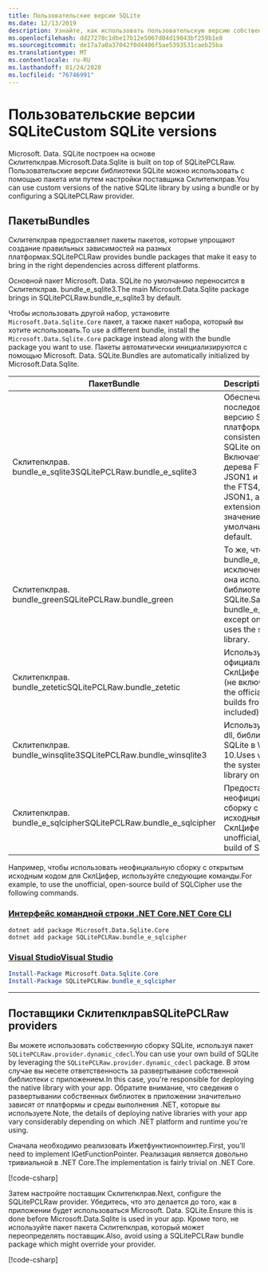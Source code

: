 ```yaml
---
title: Пользовательские версии SQLite
ms.date: 12/13/2019
description: Узнайте, как использовать пользовательскую версию собственной библиотеки SQLite.
ms.openlocfilehash: dd27278c1dbe17b12e5067d04d19043bf259b1e8
ms.sourcegitcommit: de17a7a0a37042f0d4406f5ae5393531caeb25ba
ms.translationtype: MT
ms.contentlocale: ru-RU
ms.lasthandoff: 01/24/2020
ms.locfileid: "76746991"
---
```

# <a name="custom-sqlite-versions"></a><span data-ttu-id="c4b58-103">Пользовательские версии SQLite</span><span class="sxs-lookup"><span data-stu-id="c4b58-103">Custom SQLite versions</span></span>

<span data-ttu-id="c4b58-104">Microsoft. Data. SQLite построен на основе Склитепклрав.</span><span class="sxs-lookup"><span data-stu-id="c4b58-104">Microsoft.Data.Sqlite is built on top of SQLitePCLRaw.</span></span> <span data-ttu-id="c4b58-105">Пользовательские версии библиотеки SQLite можно использовать с помощью пакета или путем настройки поставщика Склитепклрав.</span><span class="sxs-lookup"><span data-stu-id="c4b58-105">You can use custom versions of the native SQLite library by using a bundle or by configuring a SQLitePCLRaw provider.</span></span>

## <a name="bundles"></a><span data-ttu-id="c4b58-106">Пакеты</span><span class="sxs-lookup"><span data-stu-id="c4b58-106">Bundles</span></span>

<span data-ttu-id="c4b58-107">Склитепклрав предоставляет пакеты пакетов, которые упрощают создание правильных зависимостей на разных платформах.</span><span class="sxs-lookup"><span data-stu-id="c4b58-107">SQLitePCLRaw provides bundle packages that make it easy to bring in the right dependencies across different platforms.</span></span>

<span data-ttu-id="c4b58-108">Основной пакет Microsoft. Data. SQLite по умолчанию переносится в Склитепклрав. bundle_e_sqlite3.</span><span class="sxs-lookup"><span data-stu-id="c4b58-108">The main Microsoft.Data.Sqlite package brings in SQLitePCLRaw.bundle_e_sqlite3 by default.</span></span>

<span data-ttu-id="c4b58-109">Чтобы использовать другой набор, установите `Microsoft.Data.Sqlite.Core` пакет, а также пакет набора, который вы хотите использовать.</span><span class="sxs-lookup"><span data-stu-id="c4b58-109">To use a different bundle, install the `Microsoft.Data.Sqlite.Core` package instead along with the bundle package you want to use.</span></span> <span data-ttu-id="c4b58-110">Пакеты автоматически инициализируются с помощью Microsoft. Data. SQLite.</span><span class="sxs-lookup"><span data-stu-id="c4b58-110">Bundles are automatically initialized by Microsoft.Data.Sqlite.</span></span>

| <span data-ttu-id="c4b58-111">Пакет</span><span class="sxs-lookup"><span data-stu-id="c4b58-111">Bundle</span></span> | <span data-ttu-id="c4b58-112">Description</span><span class="sxs-lookup"><span data-stu-id="c4b58-112">Description</span></span> |
| --- | --- |
| <span data-ttu-id="c4b58-113">Склитепклрав. bundle_e_sqlite3</span><span class="sxs-lookup"><span data-stu-id="c4b58-113">SQLitePCLRaw.bundle_e_sqlite3</span></span> | <span data-ttu-id="c4b58-114">Обеспечивает последовательную версию SQLite на всех платформах.</span><span class="sxs-lookup"><span data-stu-id="c4b58-114">Provides a consistent version of SQLite on all platforms.</span></span> <span data-ttu-id="c4b58-115">Включает расширения дерева FTS4, FTS5, JSON1 и R \*.</span><span class="sxs-lookup"><span data-stu-id="c4b58-115">Includes the FTS4, FTS5, JSON1, and R\*Tree extensions.</span></span> <span data-ttu-id="c4b58-116">Это значение по умолчанию.</span><span class="sxs-lookup"><span data-stu-id="c4b58-116">This is the default.</span></span> |
| <span data-ttu-id="c4b58-117">Склитепклрав. bundle_green</span><span class="sxs-lookup"><span data-stu-id="c4b58-117">SQLitePCLRaw.bundle_green</span></span> | <span data-ttu-id="c4b58-118">То же, что и bundle_e_sqlite3, за исключением iOS, где она использует библиотеку System SQLite.</span><span class="sxs-lookup"><span data-stu-id="c4b58-118">Same as bundle_e_sqlite3, except on iOS where it uses the system SQLite library.</span></span> |
| <span data-ttu-id="c4b58-119">Склитепклрав. bundle_zetetic</span><span class="sxs-lookup"><span data-stu-id="c4b58-119">SQLitePCLRaw.bundle_zetetic</span></span> | <span data-ttu-id="c4b58-120">Использует официальные сборки СклЦифер из Зететик (не включена).</span><span class="sxs-lookup"><span data-stu-id="c4b58-120">Uses the official SQLCipher builds from Zetetic (not included).</span></span> |
| <span data-ttu-id="c4b58-121">Склитепклрав. bundle_winsqlite3</span><span class="sxs-lookup"><span data-stu-id="c4b58-121">SQLitePCLRaw.bundle_winsqlite3</span></span> | <span data-ttu-id="c4b58-122">Использует winsqlite3. dll, библиотеку System SQLite в Windows 10.</span><span class="sxs-lookup"><span data-stu-id="c4b58-122">Uses winsqlite3.dll, the system SQLite library on Windows 10.</span></span> |
| <span data-ttu-id="c4b58-123">Склитепклрав. bundle_e_sqlcipher</span><span class="sxs-lookup"><span data-stu-id="c4b58-123">SQLitePCLRaw.bundle_e_sqlcipher</span></span> | <span data-ttu-id="c4b58-124">Предоставляет неофициальную сборку с открытым исходным кодом СклЦифер.</span><span class="sxs-lookup"><span data-stu-id="c4b58-124">Provides an unofficial, open-source build of SQLCipher.</span></span> |

<span data-ttu-id="c4b58-125">Например, чтобы использовать неофициальную сборку с открытым исходным кодом для СклЦифер, используйте следующие команды.</span><span class="sxs-lookup"><span data-stu-id="c4b58-125">For example, to use the unofficial, open-source build of SQLCipher use the following commands.</span></span>

### <a name="net-core-clitabnetcore-cli"></a>[<span data-ttu-id="c4b58-126">Интерфейс командной строки .NET Core</span><span class="sxs-lookup"><span data-stu-id="c4b58-126">.NET Core CLI</span></span>](#tab/netcore-cli)

```dotnetcli
dotnet add package Microsoft.Data.Sqlite.Core
dotnet add package SQLitePCLRaw.bundle_e_sqlcipher
```

### <a name="visual-studiotabvisual-studio"></a>[<span data-ttu-id="c4b58-127">Visual Studio</span><span class="sxs-lookup"><span data-stu-id="c4b58-127">Visual Studio</span></span>](#tab/visual-studio)

``` PowerShell
Install-Package Microsoft.Data.Sqlite.Core
Install-Package SQLitePCLRaw.bundle_e_sqlcipher
```

---

## <a name="sqlitepclraw-providers"></a><span data-ttu-id="c4b58-128">Поставщики Склитепклрав</span><span class="sxs-lookup"><span data-stu-id="c4b58-128">SQLitePCLRaw providers</span></span>

<span data-ttu-id="c4b58-129">Вы можете использовать собственную сборку SQLite, используя пакет `SQLitePCLRaw.provider.dynamic_cdecl`.</span><span class="sxs-lookup"><span data-stu-id="c4b58-129">You can use your own build of SQLite by leveraging the `SQLitePCLRaw.provider.dynamic_cdecl` package.</span></span> <span data-ttu-id="c4b58-130">В этом случае вы несете ответственность за развертывание собственной библиотеки с приложением.</span><span class="sxs-lookup"><span data-stu-id="c4b58-130">In this case, you're responsible for deploying the native library with your app.</span></span> <span data-ttu-id="c4b58-131">Обратите внимание, что сведения о развертывании собственных библиотек в приложении значительно зависят от платформы и среды выполнения .NET, которые вы используете.</span><span class="sxs-lookup"><span data-stu-id="c4b58-131">Note, the details of deploying native libraries with your app vary considerably depending on which .NET platform and runtime you're using.</span></span>

<span data-ttu-id="c4b58-132">Сначала необходимо реализовать Ижетфунктионпоинтер.</span><span class="sxs-lookup"><span data-stu-id="c4b58-132">First, you'll need to implement IGetFunctionPointer.</span></span> <span data-ttu-id="c4b58-133">Реализация является довольно тривиальной в .NET Core.</span><span class="sxs-lookup"><span data-stu-id="c4b58-133">The implementation is fairly trivial on .NET Core.</span></span>

[!code-csharp[](../../../../samples/snippets/standard/data/sqlite/SystemLibrarySample/Program.cs?name=snippet_NativeLibraryAdapter)]

<span data-ttu-id="c4b58-134">Затем настройте поставщик Склитепклрав.</span><span class="sxs-lookup"><span data-stu-id="c4b58-134">Next, configure the SQLitePCLRaw provider.</span></span> <span data-ttu-id="c4b58-135">Убедитесь, что это делается до того, как в приложении будет использоваться Microsoft. Data. SQLite.</span><span class="sxs-lookup"><span data-stu-id="c4b58-135">Ensure this is done before Microsoft.Data.Sqlite is used in your app.</span></span> <span data-ttu-id="c4b58-136">Кроме того, не используйте пакет пакета Склитепклрав, который может переопределять поставщик.</span><span class="sxs-lookup"><span data-stu-id="c4b58-136">Also, avoid using a SQLitePCLRaw bundle package which might override your provider.</span></span>

[!code-csharp[](../../../../samples/snippets/standard/data/sqlite/SystemLibrarySample/Program.cs?name=snippet_SetProvider)]
